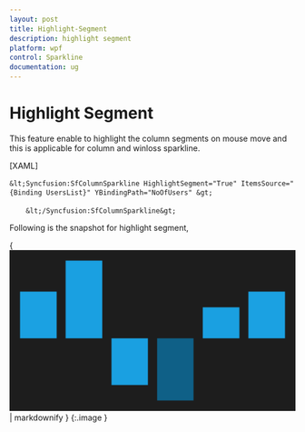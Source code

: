 ```yaml
---
layout: post
title: Highlight-Segment
description: highlight segment
platform: wpf
control: Sparkline
documentation: ug
---
```


# Highlight Segment

This feature enable to highlight the column segments on mouse move and this is applicable for column and winloss sparkline.

[XAML]

    &lt;Syncfusion:SfColumnSparkline HighlightSegment="True" ItemsSource="{Binding UsersList}" YBindingPath="NoOfUsers" &gt;

        &lt;/Syncfusion:SfColumnSparkline&gt;

Following is the snapshot for highlight segment,

{ ![C:/Users/ApoorvahR/Desktop/9.png](Highlight-Segment_images/Highlight-Segment_img1.png) | markdownify }
{:.image }


